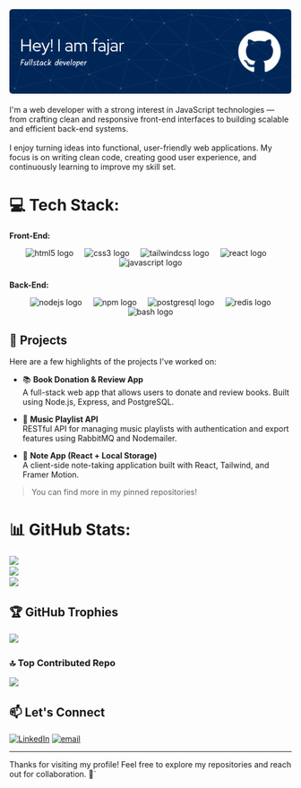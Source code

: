 <div align="center">
  <img src="./src/github-header-image.png" />
</div>
<br>
I'm a web developer with a strong interest in JavaScript technologies — from crafting clean and responsive front-end interfaces to building scalable and efficient back-end systems.<br><br>I enjoy turning ideas into functional, user-friendly web applications. My focus is on writing clean code, creating good user experience, and continuously learning to improve my skill set.

# 💻 Tech Stack:

**Front-End:**

<div align="center">
  <img src="https://cdn.jsdelivr.net/gh/devicons/devicon/icons/html5/html5-original.svg" height="60" alt="html5 logo"  />
  <img width="12" />
  <img src="https://cdn.jsdelivr.net/gh/devicons/devicon/icons/css3/css3-original.svg" height="60" alt="css3 logo"  />
  <img width="12" />
  <img src="https://skillicons.dev/icons?i=tailwind" height="60" alt="tailwindcss logo"  />
  <img width="12" />
  <img src="https://cdn.jsdelivr.net/gh/devicons/devicon/icons/react/react-original.svg" height="60" alt="react logo"  />
  <img width="12" />
  <img src="https://cdn.jsdelivr.net/gh/devicons/devicon/icons/javascript/javascript-original.svg" height="60" alt="javascript logo"  />
</div>

###

**Back-End:**

<div align="center">
  <img width="12" />
  <img src="https://cdn.jsdelivr.net/gh/devicons/devicon/icons/nodejs/nodejs-original.svg" height="60" alt="nodejs logo"  />
  <img width="12" />
  <img src="https://cdn.jsdelivr.net/gh/devicons/devicon/icons/npm/npm-original-wordmark.svg" height="60" alt="npm logo"  />
  <img width="12" />
  <img src="https://cdn.jsdelivr.net/gh/devicons/devicon/icons/postgresql/postgresql-original.svg" height="60" alt="postgresql logo"  />
  <img width="12" />
  <img src="https://cdn.jsdelivr.net/gh/devicons/devicon/icons/redis/redis-original.svg" height="60" alt="redis logo"  />
  <img width="12" />
  <img src="https://cdn.jsdelivr.net/gh/devicons/devicon/icons/bash/bash-original.svg" height="60" alt="bash logo"  />
</div>

## 📌 Projects

Here are a few highlights of the projects I've worked on:

- 📚 **Book Donation & Review App**  
  A full-stack web app that allows users to donate and review books. Built using Node.js, Express, and PostgreSQL.

- 🎵 **Music Playlist API**  
  RESTful API for managing music playlists with authentication and export features using RabbitMQ and Nodemailer.

- 📝 **Note App (React + Local Storage)**  
  A client-side note-taking application built with React, Tailwind, and Framer Motion.

> You can find more in my pinned repositories!


# 📊 GitHub Stats:
![](https://github-readme-stats.vercel.app/api?username=AchmadFajarN&theme=shadow_blue&hide_border=true&include_all_commits=false&count_private=false)<br/>
![](https://nirzak-streak-stats.vercel.app/?user=AchmadFajarN&theme=shadow_blue&hide_border=true)<br/>
![](https://github-readme-stats.vercel.app/api/top-langs/?username=AchmadFajarN&theme=shadow_blue&hide_border=true&include_all_commits=false&count_private=false&layout=compact)

## 🏆 GitHub Trophies
![](https://github-profile-trophy.vercel.app/?username=AchmadFajarN&theme=tokyonight&no-frame=true&no-bg=true&margin-w=4)

### 🔝 Top Contributed Repo
![](https://github-contributor-stats.vercel.app/api?username=AchmadFajarN&limit=5&theme=shadow_blue&combine_all_yearly_contributions=true)

## 📫 Let's Connect

[![LinkedIn](https://img.shields.io/badge/LinkedIn-%230077B5.svg?logo=linkedin&logoColor=white)](https://linkedin.com/in/https://www.linkedin.com/in/achmad-fajar-28b00335a)
[![email](https://img.shields.io/badge/Email-D14836?logo=gmail&logoColor=white)](mailto:achmadfajar712@gmail.com) 

---
Thanks for visiting my profile! Feel free to explore my repositories and reach out for collaboration. 🚀`

<!-- Proudly created with GPRM ( https://gprm.itsvg.in ) -->
